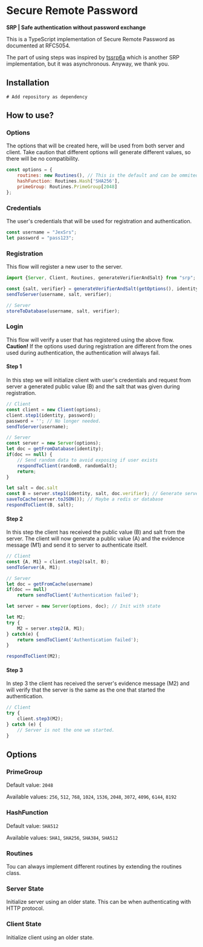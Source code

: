 # Secure Remote Password
**SRP | Safe authentication without password exchange**

This is a TypeScript implementation of Secure Remote Password as documented at RFC5054.

The part of using steps was inspired by [tssrp6a](https://github.com/midonet/tssrp6a) which is another SRP implementation,
but it was asynchronous. Anyway, we thank you.

## Installation
```shell
# Add repository as dependency 
```

## How to use?

### Options
The options that will be created here, will be used from both server and client.
Take caution that different options will generate different values, so there will be no compatibility.

```javascript
const options = {
    routines: new Routines(), // This is the default and can be ommited. You can write your own routines by inheriting the routines clss
    hashFunction: Routines.Hash['SHA256'],
    primeGroup: Routines.PrimeGroup[2048]
};
```

### Credentials
The user's credentials that will be used for registration and authentication.
```javascript
const username = "JexSrs";
let password = "pass123";
```

### Registration
This flow will register a new user to the server.

```javascript
import {Server, Client, Routines, generateVerifierAndSalt} from "srp";

const {salt, verifier} = generateVerifierAndSalt(getOptions(), identity, password);
sendToServer(username, salt, verifier);

// Server
storeToDatabase(username, salt, verifier);
```

### Login
This flow will verify a user that has registered using the above flow.
__Caution!__ If the options used during registration are different from the ones used during authentication,
the authentication will always fail.

#### Step 1
In this step we will initialize client with user's credentials and request from server a generated
public value (B) and the salt that was given during registration.

```javascript
// Client
const client = new Client(options);
client.step1(identity, password);
password = ''; // No longer needed.
sendToServer(username);

// Server
const server = new Server(options);
let doc = getFromDatabase(identity);
if(doc == null) {
    // Send random data to avoid exposing if user exists
    respondToClient(randomB, randomSalt);
    return;
}

let salt = doc.salt
const B = server.step1(identity, salt, doc.verifier); // Generate server's public key
saveToCache(server.toJSON()); // Maybe a redis or database
respondToClient(B, salt);
```

#### Step 2
In this step the client has received the public value (B) and salt from the server.
The client will now generate a public value (A) and the evidence message (M1) and send it to server
to authenticate itself.

```javascript
// Client
const {A, M1} = client.step2(salt, B);
sendToServer(A, M1);

// Server
let doc = getFromCache(username)
if(doc == null)
    return sendToClient('Authentication failed');

let server = new Server(options, doc); // Init with state

let M2;
try {
    M2 = server.step2(A, M1);
} catch(e) {
    return sendToClient('Authentication failed');
}

respondToClient(M2);
```

#### Step 3
In step 3 the client has received the server's evidence message (M2) and will verify that the server is
the same as the one that started the authentication.

```javascript
// Client
try {
    client.step3(M2);
} catch (e) {
    // Server is not the one we started.
}
```

## Options
### PrimeGroup
Default value: `2048`

Available values: `256`, `512`, `768`, `1024`, `1536`, `2048`, `3072`, `4096`, `6144`, `8192`

### HashFunction
Default value: `SHA512`

Available values: `SHA1`, `SHA256`, `SHA384`, `SHA512`

### Routines
Tou can always implement different routines by extending the routines class.

### Server State
Initialize server using an older state. This can be when authenticating with HTTP protocol.

### Client State
Initialize client using an older state.


